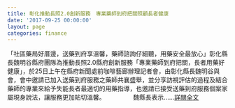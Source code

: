 ```yaml
---
title: 彰化推動長照2.0創新服務　專業藥師到府把關照顧長者健康
date: '2017-09-25 00:00:00'
layout: page
categories: finance
---
```


「社區藥局好厝邊，送藥到府享溫馨，藥師諮詢仔細聽，用藥安全最放心」彰化縣長魏明谷縣府團隊為推動長照2.0縣府創新服務「專業藥師到府把關，長者用藥好健康」，於25日上午在縣府新聞處前咖啡藝廊辦理記者會，由彰化縣長魏明谷與會，會中邀請已加入送藥到府服務之藥師共襄盛舉，並分享訪視評估的過程及結合藥師的專業來給予失能長者最適切的用藥指導，也邀請已接受送藥到府服務個案家屬現身說法，讓服務更加貼切溫馨。 
　　
　　魏縣長表示......[詳閱全文](https://n.yam.com/Article/20170925693918/%E5%BD%B0%E5%8C%96%E6%8E%A8%E5%8B%95%E9%95%B7%E7%85%A72.0%E5%89%B5%E6%96%B0%E6%9C%8D%E5%8B%99%E3%80%80%E5%B0%88%E6%A5%AD%E8%97%A5%E5%B8%AB%E5%88%B0%E5%BA%9C%E6%8A%8A%E9%97%9C%E7%85%A7%E9%A1%A7%E9%95%B7%E8%80%85%E5%81%A5%E5%BA%B7)